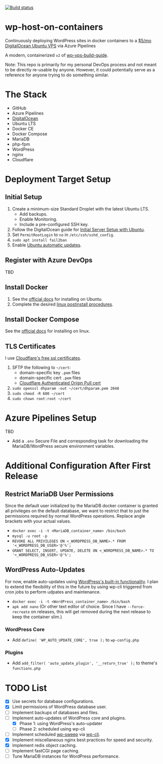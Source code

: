 [![Build status](https://dev.azure.com/collinbarrett/wp-host-on-containers/_apis/build/status/wp-host-on-containers-CI)](https://dev.azure.com/collinbarrett/wp-host-on-containers/_build/latest?definitionId=4)

# wp-host-on-containers

Continuously deploying WordPress sites in docker containers to a [$5/mo DigitalOcean Ubuntu VPS](https://m.do.co/c/fea63c0a77d1 "DigitalOcean Affiliate Link") via Azure Pipelines

A modern, containerized `v2` of [wp-vps-build-guide](https://github.com/collinbarrett/wp-vps-build-guide).

Note: This repo is primarily for my personal DevOps process and not meant to be directly re-usable by anyone. However, it could potentially serve as a reference for anyone trying to do something similar.

# The Stack

- GitHub
- Azure Pipelines
- [DigitalOcean](https://m.do.co/c/fea63c0a77d1 "DigitalOcean Affiliate Link")
- Ubuntu LTS
- Docker CE
- Docker Compose
- MariaDB
- php-fpm
- WordPress
- nginx
- Cloudflare

# Deployment Target Setup

## Initial Setup

1. Create a minimum-size Standard Droplet with the latest Ubuntu LTS.
    - Add backups.
    - Enable Monitoring.
    - Include a pre-configured SSH key.
2. Follow the DigitalOcean guide for [Initial Server Setup with Ubuntu](https://www.digitalocean.com/community/tutorials/initial-server-setup-with-ubuntu-18-04).
3. Set `PermitRootLogin` to `no` in `/etc/ssh/sshd_config`.
4. `sudo apt install fail2ban`
5. Enable [Ubuntu automatic updates](https://help.ubuntu.com/lts/serverguide/automatic-updates.html.en).

## Register with Azure DevOps

TBD

## Install Docker

1. See the [official docs](https://docs.docker.com/install/linux/docker-ce/ubuntu/) for installing on Ubuntu.
2. Complete the desired [linux postinstall procedures](https://docs.docker.com/install/linux/linux-postinstall/).

## Install Docker Compose

See the [official docs](https://docs.docker.com/compose/install/) for installing on linux.

## TLS Certificates

I use [Cloudflare's free ssl certificates](https://www.cloudflare.com/ssl/).

1. SFTP the following to `~/cert`:
    - domain-specific key `.pem` files
    - domain-specific cert `.pem` files
    - [Cloudflare Authenticated Origin Pull cert](https://support.cloudflare.com/hc/en-us/article_attachments/201243967/origin-pull-ca.pem)
2. `sudo openssl dhparam -out ~/cert/dhparam.pem 2048`
3. `sudo chmod -R 600 ~/cert`
4. `sudo chown root:root ~/cert`

# Azure Pipelines Setup

TBD

- Add a `.env` Secure File and corresponding task for downloading the MariaDB/WordPress secure environment variables.

# Additional Configuration After First Release

## Restrict MariaDB User Permissions

Since the default user initialized by the MariaDB docker container is granted all privileges on the default database, we want to restrict that to just the permissions required by normal WordPress operations. Replace angle brackets with your actual values.

- `docker exec -i -t <MariaDB_container_name> /bin/bash`
- `mysql -u root -p`
- `REVOKE ALL PRIVILEGES ON <_WORDPRESS_DB_NAME>.* FROM '<_WORDPRESS_DB_USER>'@'%';`
- `GRANT SELECT, INSERT, UPDATE, DELETE ON <_WORDPRESS_DB_NAME>.* TO '<_WORDPRESS_DB_USER>'@'%';`

## WordPress Auto-Updates

For now, enable auto-updates using [WordPress's built-in functionality](https://codex.wordpress.org/Configuring_Automatic_Background_Updates). I plan to extend the flexibility of this in the future by using wp-cli triggered from cron jobs to perform udpates and maintenance.

- `docker exec -i -t <WordPress_container_name> /bin/bash`
- `apk add nano` (Or other text editor of choice. Since I have `--force-recreate` on releases, this will get removed during the next release to keep the container slim.)

### WordPress Core

- Add `define( 'WP_AUTO_UPDATE_CORE', true );` to `wp-config.php`

### Plugins

- Add `add_filter( 'auto_update_plugin', '__return_true' );` to theme's `functions.php`

# TODO List

- [X] Use secrets for database configurations.
- [X] Limit permissions of WordPress database user.
- [ ] Implement backups of databases and files.
- [ ] Implement auto-updates of WordPress core and plugins.
  - [X] Phase 1: using WordPress's auto-updater
  - [ ] Phase 2: scheduled using wp-cli
- [ ] Implement scheduled [wp-sweep](https://github.com/lesterchan/wp-sweep) via [wp-cli](https://wp-cli.org/).
- [X] Implement miscellaneous nginx best practices for speed and security.
- [X] Implement redis object caching.
- [ ] Implement fastCGI page caching.
- [ ] Tune MariaDB instances for WordPress performance.
